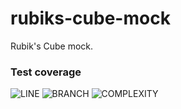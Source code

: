 # rubiks-cube-mock
Rubik's Cube mock.

### Test coverage
![LINE](https://img.shields.io/badge/line--coverage-37%25-red.svg)
![BRANCH](https://img.shields.io/badge/branch--coverage-39%25-red.svg)
![COMPLEXITY](https://img.shields.io/badge/complexity-7,67-brightgreen.svg)
